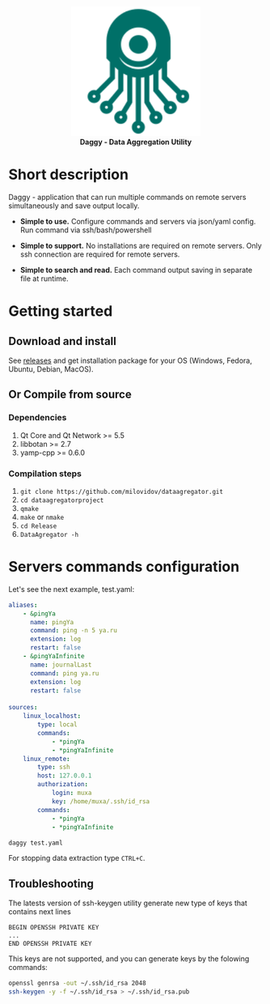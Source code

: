<p align="center">
  <img width="256" height="256" src="daggy_logo.svg">
  <br/>
  <b>Daggy - Data Aggregation Utility</b>
</p>

# Short description #
Daggy - application that can run multiple commands on remote servers simultaneously and save output locally.

- **Simple to use.**
Configure commands and servers via json/yaml config.
Run command via ssh/bash/powershell 

- **Simple to support.**
No installations are required on remote servers.
Only ssh connection are required for remote servers.

- **Simple to search and read.**
Each command output saving in separate file at runtime.

# Getting started #

## Download and install ##
See [releases](https://github.com/synacker/daggy/releases) and get installation package for your OS (Windows, Fedora, Ubuntu, Debian, MacOS).

## Or Compile from source ##

### Dependencies ###
1. Qt Core and Qt Network >= 5.5
2. libbotan >= 2.7
3. yamp-cpp >= 0.6.0

### Compilation steps ###
1. `git clone https://github.com/milovidov/dataagregator.git`
2. `cd dataagregatorproject`
3. `qmake`
4. `make` or `nmake`
5. `cd Release`
6. `DataAgregator -h`

# Servers commands configuration #

Let's see the next example, test.yaml:

```yaml
aliases:
    - &pingYa
      name: pingYa
      command: ping -n 5 ya.ru
      extension: log
      restart: false
    - &pingYaInfinite
      name: journalLast
      command: ping ya.ru
      extension: log
      restart: false

sources:
    linux_localhost:
        type: local
        commands:
            - *pingYa
            - *pingYaInfinite
    linux_remote:
        type: ssh
        host: 127.0.0.1
        authorization:
            login: muxa
            key: /home/muxa/.ssh/id_rsa
        commands:
            - *pingYa
            - *pingYaInfinite
```

`daggy test.yaml`

For stopping data extraction type `CTRL+C`.

## Troubleshooting ##
The latests version of ssh-keygen utility generate new type of keys that contains next lines
```
BEGIN OPENSSH PRIVATE KEY
...
END OPENSSH PRIVATE KEY
```
This keys are not supported, and you can generate keys by the folowing commands:
```bash
openssl genrsa -out ~/.ssh/id_rsa 2048
ssh-keygen -y -f ~/.ssh/id_rsa > ~/.ssh/id_rsa.pub
```
